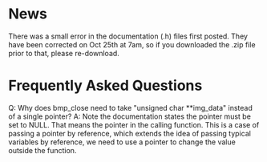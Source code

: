 # News

There was a small error in the documentation (.h) files first posted. They have been corrected on Oct 25th at 7am, so if you downloaded the .zip file prior to that, please re-download.

# Frequently Asked Questions

Q: Why does bmp_close need to take "unsigned char **img_data" instead of a single pointer?
A: Note the documentation states the pointer must be set to NULL. That means the pointer in the calling function. This is a case of passing a pointer by reference, which extends the idea of passing typical variables by reference, we need to use a pointer to change the value outside the function.
